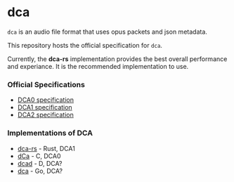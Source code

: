 dca
====
`dca` is an audio file format that uses opus packets and json metadata.

This repository hosts the official specification for `dca`.

Currently, the **dca-rs** implementation provides the best overall performance and 
experiance.  It is the recommended implementation to use.


### Official Specifications
* [DCA0 specification](https://github.com/bwmarrin/dca/wiki/DCA0-specification)
* [DCA1 specification](https://github.com/bwmarrin/dca/wiki/DCA1-specification)
* [DCA2 specification](https://github.com/bwmarrin/dca/wiki/DCA2-specification-draft)


### Implementations of DCA
* [dca-rs](https://github.com/nstafie/dca-rs) - Rust, DCA1
* [dCa](https://github.com/uppfinnarn/dca) - C, DCA0
* [dcad](https://github.com/b1naryth1ef/dcad) - D, DCA?
* [dca](https://github.com/jonas747/dca) - Go, DCA?

